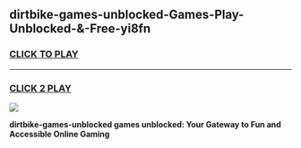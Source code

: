 
## dirtbike-games-unblocked-Games-Play-Unblocked-&-Free-yi8fn
<h3>
<a href="https://premium76.site?title=dirtbike-games-unblocked&ref=24A">CLICK TO PLAY</a></h3>
<hr>

<h3>
<a href="https://premium76.site?title=dirtbike-games-unblocked&ref=24A">CLICK 2 PLAY</a>
  
</h3>

<a href="https://premium76.site?title=dirtbike-games-unblocked&ref=24A"><img src="https://clearcache.store/games.png"></a>


**dirtbike-games-unblocked games unblocked: Your Gateway to Fun and Accessible Online Gaming**
